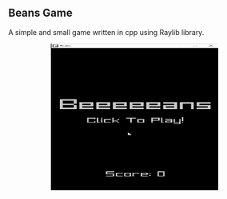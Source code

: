 ## Beans Game

A simple and small game written in cpp using Raylib library.

<p align="center"><img width="335" height="295" src="resources/game.gif"></p>
